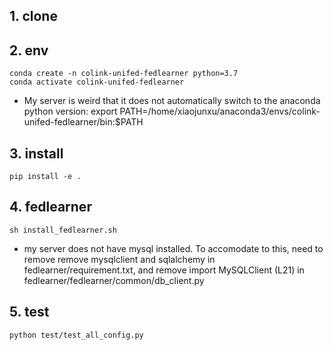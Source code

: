 ## 1. clone


## 2. env


```
conda create -n colink-unifed-fedlearner python=3.7
conda activate colink-unifed-fedlearner
```

+ My server is weird that it does not automatically switch to the anaconda python version: export PATH=/home/xiaojunxu/anaconda3/envs/colink-unifed-fedlearner/bin:$PATH 

## 3. install

```
pip install -e .
```

## 4. fedlearner

```
sh install_fedlearner.sh
```
+ my server does not have mysql installed. To accomodate to this, need to remove remove mysqlclient and sqlalchemy in fedlearner/requirement.txt, and remove import MySQLClient (L21) in fedlearner/fedlearner/common/db_client.py

## 5. test
```
python test/test_all_config.py
```
